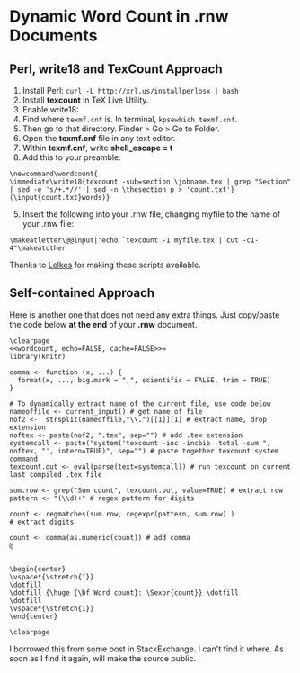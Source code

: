 # Dynamic Word Count in .rnw Documents

## Perl, write18 and TexCount Approach

1. Install Perl: ```curl -L http://xrl.us/installperlosx | bash```
2. Install **texcount** in TeX Live Utility.
3. Enable write18:
  1. Find where ```texmf.cnf``` is. In terminal, ```kpsewhich texmf.cnf```.
  2. Then go to that directory. Finder > Go > Go to Folder.
  3. Open the **texmf.cnf** file in any text editor.
  4. Within **texmf.cnf**, write **shell_escape = t**
4. Add this to your preamble:

```
\newcommand\wordcount{
\immediate\write18{texcount -sub=section \jobname.tex | grep "Section" | sed -e 's/+.*//' | sed -n \thesection p > 'count.txt'}
(\input{count.txt}words)}
```

5. Insert the following into your .rnw file, changing myfile to the name of your .rnw file:

```
\makeatletter\@@input|"echo `texcount -1 myfile.tex`| cut -c1-4"\makeatother
```

Thanks to [Lelkes](http://ylelkes.com/latex/r/2013/08/15/insert-word-count-into-sweaveknitr-documents/) for making these scripts available.

## Self-contained Approach


Here is another one that does not need any extra things. Just copy/paste the code below **at the end** of your **.rnw** document.

```
\clearpage
<<wordcount, echo=FALSE, cache=FALSE>>=
library(knitr)

comma <- function (x, ...) {
  format(x, ..., big.mark = ",", scientific = FALSE, trim = TRUE)
}

# To dynamically extract name of the current file, use code below
nameoffile <- current_input() # get name of file
nof2 <-  strsplit(nameoffile,"\\.")[[1]][1] # extract name, drop extension
noftex <- paste(nof2, ".tex", sep="") # add .tex extension
systemcall <- paste("system('texcount -inc -incbib -total -sum ", noftex, "', intern=TRUE)", sep="") # paste together texcount system command
texcount.out <- eval(parse(text=systemcall)) # run texcount on current last compiled .tex file

sum.row <- grep("Sum count", texcount.out, value=TRUE) # extract row
pattern <- "(\\d)+" # regex pattern for digits

count <- regmatches(sum.row, regexpr(pattern, sum.row) )
# extract digits

count <- comma(as.numeric(count)) # add comma
@


\begin{center}
\vspace*{\stretch{1}}
\dotfill
\dotfill {\huge {\bf Word count}: \Sexpr{count}} \dotfill
\dotfill
\vspace*{\stretch{1}}
\end{center}

\clearpage
```
I borrowed this from some post in StackExchange. I can't find it where. As soon as I find it again, will make the source public.
